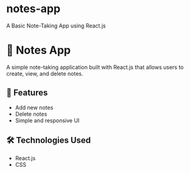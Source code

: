 # notes-app
A Basic Note-Taking App using React.js
# 📝 Notes App

A simple note-taking application built with React.js that allows users to create, view, and delete notes. 

## 🚀 Features
- Add new notes
- Delete notes
- Simple and responsive UI

## 🛠 Technologies Used
- React.js
- CSS

